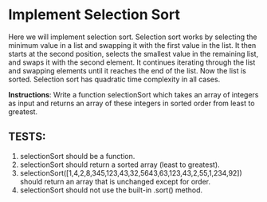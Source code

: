 # Implement Selection Sort

Here we will implement selection sort. Selection sort works by selecting the minimum value in a list and swapping it with the first value in the list. It then starts at the second position, selects the smallest value in the remaining list, and swaps it with the second element. It continues iterating through the list and swapping elements until it reaches the end of the list. Now the list is sorted. Selection sort has quadratic time complexity in all cases.

**Instructions**: Write a function selectionSort which takes an array of integers as input and returns an array of these integers in sorted order from least to greatest.

## TESTS:

1. selectionSort should be a function.
2. selectionSort should return a sorted array (least to greatest).
3. selectionSort([1,4,2,8,345,123,43,32,5643,63,123,43,2,55,1,234,92]) should return an array that is unchanged except for order.
4. selectionSort should not use the built-in .sort() method.